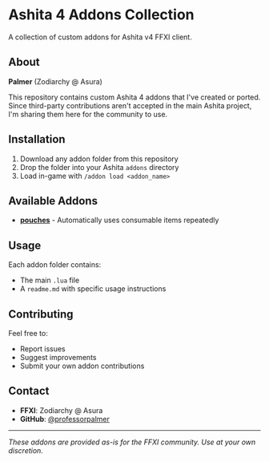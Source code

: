 # Ashita 4 Addons Collection

A collection of custom addons for Ashita v4 FFXI client.

## About

**Palmer** (Zodiarchy @ Asura)

This repository contains custom Ashita 4 addons that I've created or ported. Since third-party contributions aren't accepted in the main Ashita project, I'm sharing them here for the community to use.

## Installation

1. Download any addon folder from this repository
2. Drop the folder into your Ashita `addons` directory
3. Load in-game with `/addon load <addon_name>`

## Available Addons

- **[pouches](./pouches/)** - Automatically uses consumable items repeatedly

## Usage

Each addon folder contains:
- The main `.lua` file
- A `readme.md` with specific usage instructions

## Contributing

Feel free to:
- Report issues
- Suggest improvements  
- Submit your own addon contributions

## Contact

- **FFXI**: Zodiarchy @ Asura
- **GitHub**: [@professorpalmer](https://github.com/professorpalmer)

---

*These addons are provided as-is for the FFXI community. Use at your own discretion.*
